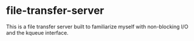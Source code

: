# file-transfer-server
This is a file transfer server built to familiarize myself with non-blocking I/O and the kqueue interface.
